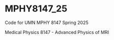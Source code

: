 # MPHY8147_25
Code for UMN MPHY 8147 Spring 2025

Medical Physics  8147 - Advanced Physics of MRI


